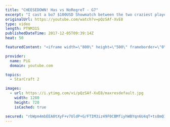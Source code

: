 ```yaml
---
title: "CHEESEDOWN! Has vs NoRegreT - G7"
excerpt: "I cast a bo7 $100USD Showmatch between the two craziest players out there, Has and Noregret! Both play wild, aggressive, and all-in styles. They love proxies and 1-base plays and NEVER play standard. This series lived up to the hype as we decide who is the KING OF CHEESE! -- Watch live at https://www.twitch.tv/x5_pig"
originalUrl: https://youtube.com/watch?v=pQzSAf-XvE8
type: video
length: PT9M31S
publishedDateTime: 2017-12-05T09:39:14Z
heat: 50

featuredContent: "<iframe width=\"800\" height=\"500\" frameborder=\"0\" src=\"https://www.youtube.com/embed/pQzSAf-XvE8\" allow=\"accelerometer; autoplay; encrypted-media; gyroscope; picture-in-picture\" allowfullscreen></iframe>"

provider:
  name: PiG
  domain: youtube.com

topics:
  - StarCraft 2

images:
  - url: https://i.ytimg.com/vi/pQzSAf-XvE8/maxresdefault.jpg
    width: 1280
    height: 720
    isCached: true

secured: "rbWpm4mbEEA0tXyF+v7UldP+G/FTIM3iz49F0CBMfiyhWBYqn6U4qT+ts8mQ1GjHMoBjGm+Vj/W8zPZa+LlmMwjj+d5Iew4uWiEdiGuQWQbKQSqXqL6UcZZVIhQMGCxcTk4i69ZRbuoCR/ri2fHHy5hFKREsGzfacEW1CZw3BAoLxJRMXh433oY3nbbuzgIpYCKyY/npon1dnYqyQcZBV7BzX++2AGwVtgKNdiYqdya79UPeCE9gOz4QyAgZTUkIP0fa8L7IQ/jNLZg0OnYCw9+U+pkqexXU4pVRZ9s8zR3N0jcCboyZgowccO7pk0grMODMT+LtbfKIUspfvassvYqZveuocP234wBQsOH3Qza/7lJrLV/2uJU9LvHmSBKRnpAu3QVYb6L5ONtE7isGB2cJOixzBHkoOze4Vo83GwM=;x04jfMD/N5o0qJFCVjPCZA=="
---
```



